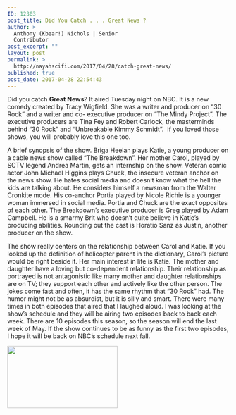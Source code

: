 ```yaml
---
ID: 12303
post_title: Did You Catch . . . Great News ?
author: >
  Anthony (Kbear!) Nichols | Senior
  Contributor
post_excerpt: ""
layout: post
permalink: >
  http://nayahscifi.com/2017/04/28/catch-great-news/
published: true
post_date: 2017-04-28 22:54:43
---
```

Did you catch <strong>Great News</strong>? It aired Tuesday night on NBC. It is a new comedy created by Tracy Wigfield. She was a writer and producer on “30 Rock” and a writer and co- executive producer on “The Mindy Project”. The executive producers are Tina Fey and Robert Carlock, the masterminds behind “30 Rock” and “Unbreakable Kimmy Schmidt”.  If you loved those shows, you will probably love this one too.

A brief synopsis of the show. Briga Heelan plays Katie, a young producer on a cable news show called “The Breakdown”. Her mother Carol, played by SCTV legend Andrea Martin, gets an internship on the show. Veteran comic actor John Michael Higgins plays Chuck, the insecure veteran anchor on the news show. He hates social media and doesn’t know what the hell the kids are talking about. He considers himself a newsman from the Walter Cronkite mode. His co-anchor Portia played by Nicole Richie is a younger woman immersed in social media. Portia and Chuck are the exact opposites of each other. The Breakdown’s executive producer is Greg played by Adam Campbell. He is a smarmy Brit who doesn’t quite believe in Katie’s producing abilities. Rounding out the cast is Horatio Sanz as Justin, another producer on the show.

The show really centers on the relationship between Carol and Katie. If you looked up the definition of helicopter parent in the dictionary, Carol’s picture would be right beside it. Her main interest in life is Katie. The mother and daughter have a loving but co-dependent relationship. Their relationship as portrayed is not antagonistic like many mother and daughter relationships are on TV; they support each other and actively like the other person. The jokes come fast and often, it has the same rhythm that “30 Rock” had. The humor might not be as absurdist, but it is silly and smart. There were many times in both episodes that aired that I laughed aloud. I was looking at the show’s schedule and they will be airing two episodes back to back each week. There are 10 episodes this season, so the season will end the last week of May. If the show continues to be as funny as the first two episodes, I hope it will be back on NBC’s schedule next fall.

<img class="alignnone wp-image-6951 size-thumbnail" src="http://nayahscifi.com/wp-content/uploads/2017/03/winking-koala-2-250x141.jpeg" alt="" width="250" height="141" />